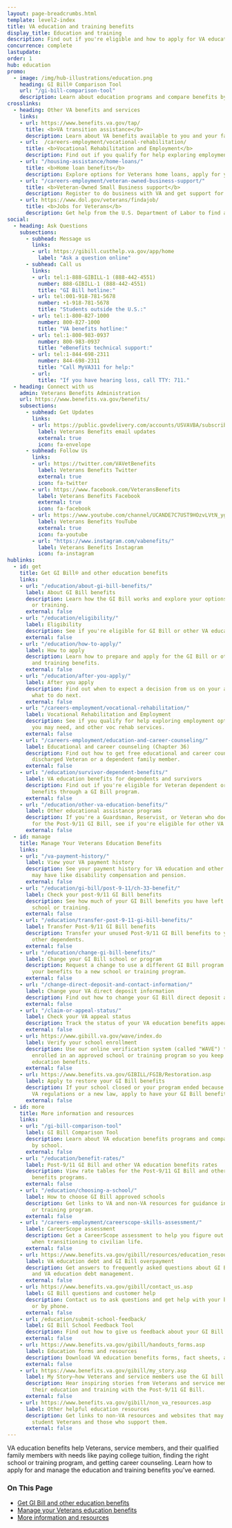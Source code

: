 ```yaml
---
layout: page-breadcrumbs.html
template: level2-index
title: VA education and training benefits
display_title: Education and training
description: Find out if you're eligible and how to apply for VA education benefits for Veterans, service members, and their qualified family members. VA education and training benefits can help you pay for college tuition, find the right school or training program, get career counseling, and more.
concurrence: complete
lastupdate:
order: 1
hub: education
promo:
  - image: /img/hub-illustrations/education.png
    heading: GI Bill® Comparison Tool
    url: "/gi-bill-comparison-tool"
    description: Learn about education programs and compare benefits by school.
crosslinks:
  - heading: Other VA benefits and services
    links:
    - url: https://www.benefits.va.gov/tap/
      title: <b>VA transition assistance</b>
      description: Learn about VA benefits available to you and your family as you transition out of active-duty, National Guard, or Reserve service.
    - url:  /careers-employment/vocational-rehabilitation/
      title: <b>Vocational Rehabilitation and Employment</b>
      description: Find out if you qualify for help exploring employment options, any training you may need, and other voc rehab services.
    - url: "/housing-assistance/home-loans/"
      title: <b>Home loan benefits</b>
      description: Explore options for Veterans home loans, apply for your Certificate of Eligibility (COE), and get help if you're having trouble making your mortgage payments.
    - url: "/careers-employment/veteran-owned-business-support/"
      title: <b>Veteran-Owned Small Business support</b>
      description: Register to do business with VA and get support for your Veteran-owned small business.
    - url: https://www.dol.gov/veterans/findajob/
      title: <b>Jobs for Veterans</b>
      description: Get help from the U.S. Department of Labor to find a job, get training, or explore career options.
social:
  - heading: Ask Questions
    subsections:
      - subhead: Message us
        links:
        - url: https://gibill.custhelp.va.gov/app/home
          label: "Ask a question online"
      - subhead: Call us
        links:
        - url: tel:1-888-GIBILL-1 (888-442-4551)
          number: 888-GIBILL-1 (888-442-4551)
          title: "GI Bill hotline:"
        - url: tel:001-918-781-5678
          number: +1-918-781-5678
          title: "Students outside the U.S.:"
        - url: tel:1-800-827-1000
          number: 800-827-1000
          title: "VA benefits hotline:"
        - url: tel:1-800-983-0937
          number: 800-983-0937
          title: "eBenefits technical support:"
        - url: tel:1-844-698-2311
          number: 844-698-2311
          title: "Call MyVA311 for help:"
        - url:
          title: "If you have hearing loss, call TTY: 711."
  - heading: Connect with us
    admin: Veterans Benefits Administration
    url: https://www.benefits.va.gov/benefits/
    subsections:
      - subhead: Get Updates
        links:
        - url: https://public.govdelivery.com/accounts/USVAVBA/subscriber/new
          label: Veterans Benefits email updates
          external: true
          icon: fa-envelope
      - subhead: Follow Us
        links:
        - url: https://twitter.com/VAVetBenefits
          label: Veterans Benefits Twitter
          external: true
          icon: fa-twitter
        - url: https://www.facebook.com/VeteransBenefits
          label: Veterans Benefits Facebook
          external: true
          icon: fa-facebook
        - url: https://www.youtube.com/channel/UCANDE7C7UST9HOzvLVtN_yg
          label: Veterans Benefits YouTube
          external: true
          icon: fa-youtube
        - url: "https://www.instagram.com/vabenefits/"
          label: Veterans Benefits Instagram
          icon: fa-instagram
hublinks:
  - id: get
    title: Get GI Bill® and other education benefits
    links:
    - url: "/education/about-gi-bill-benefits/"
      label: About GI Bill benefits
      description: Learn how the GI Bill works and explore your options to pay for school
        or training.
      external: false
    - url: "/education/eligibility/"
      label: Eligibility
      description: See if you're eligible for GI Bill or other VA education benefits.
      external: false
    - url: "/education/how-to-apply/"
      label: How to apply
      description: Learn how to prepare and apply for the GI Bill or other VA education
        and training benefits.
      external: false
    - url: "/education/after-you-apply/"
      label: After you apply
      description: Find out when to expect a decision from us on your application and
        what to do next.
      external: false
    - url: "/careers-employment/vocational-rehabilitation/"
      label: Vocational Rehabilitation and Employment
      description: See if you qualify for help exploring employment options, any training
        you may need, and other voc rehab services.
      external: false
    - url: "/careers-employment/education-and-career-counseling/"
      label: Educational and career counseling (Chapter 36)
      description: Find out how to get free educational and career counseling as a recently
        discharged Veteran or a dependent family member.
      external: false
    - url: "/education/survivor-dependent-benefits/"
      label: VA education benefits for dependents and survivors
      description: Find out if you're eligible for Veteran dependent or survivor education
        benefits through a GI Bill program.
      external: false
    - url: "/education/other-va-education-benefits/"
      label: Other educational assistance programs
      description: If you're a Guardsman, Reservist, or Veteran who doesn't qualify
        for the Post-9/11 GI Bill, see if you're eligible for other VA education benefits.
      external: false
  - id: manage
    title: Manage Your Veterans Education Benefits
    links:
    - url: "/va-payment-history/"
      label: View your VA payment history
      description: See your payment history for VA education and other benefits you
        may have like disability compensation and pension.
      external: false
    - url: "/education/gi-bill/post-9-11/ch-33-benefit/"
      label: Check your post-9/11 GI Bill benefits
      description: See how much of your GI Bill benefits you have left to help pay for
        school or training.
      external: false
    - url: "/education/transfer-post-9-11-gi-bill-benefits/"
      label: Transfer Post-9/11 GI Bill benefits
      description: Transfer your unused Post-9/11 GI Bill benefits to your spouse or
        other dependents.
      external: false
    - url: "/education/change-gi-bill-benefits/"
      label: Change your GI Bill school or program
      description: Request a change to use a different GI Bill program or to transfer
        your benefits to a new school or training program.
      external: false
    - url: "/change-direct-deposit-and-contact-information/"
      label: Change your VA direct deposit information
      description: Find out how to change your GI Bill direct deposit and contact information.
      external: false
    - url: "/claim-or-appeal-status/"
      label: Check your VA appeal status
      description: Track the status of your VA education benefits appeal.
      external: false
    - url: https://www.gibill.va.gov/wave/index.do
      label: Verify your school enrollment
      description: Use our online verification system (called "WAVE") to confirm you're
        enrolled in an approved school or training program so you keep receiving your
        education benefits.
      external: false
    - url: https://www.benefits.va.gov/GIBILL/FGIB/Restoration.asp
      label: Apply to restore your GI Bill benefits
      description: If your school closed or your program ended because of a change in
        VA regulations or a new law, apply to have your GI Bill benefits restored.
      external: false
  - id: more
    title: More information and resources
    links:
    - url: "/gi-bill-comparison-tool"
      label: GI Bill Comparison Tool
      description: Learn about VA education benefits programs and compare GI Bill benefits
        by school.
      external: false
    - url: "/education/benefit-rates/"
      label: Post-9/11 GI Bill and other VA education benefits rates
      description: View rate tables for the Post-9/11 GI Bill and other Veterans education
        benefits programs.
      external: false
    - url: "/education/choosing-a-school/"
      label: How to choose GI Bill approved schools
      description: Get links to VA and non-VA resources for guidance in choosing a college
        or training program.
      external: false
    - url: "/careers-employment/careerscope-skills-assessment/"
      label: CareerScope assessment
      description: Get a CareerScope assessment to help you figure out your career path
        when transitioning to civilian life.
      external: false
    - url: https://www.benefits.va.gov/gibill/resources/education_resources/debt_info.asp
      label: VA education debt and GI Bill overpayment
      description: Get answers to frequently asked questions about GI Bill overpayments
        and VA education debt management.
      external: false
    - url: https://www.benefits.va.gov/gibill/contact_us.asp
      label: GI Bill questions and customer help
      description: Contact us to ask questions and get help with your benefits online
        or by phone.
      external: false
    - url: /education/submit-school-feedback/
      label: GI Bill School Feedback Tool
      description: Find out how to give us feedback about your GI Bill school.
      external: false
    - url: https://www.benefits.va.gov/gibill/handouts_forms.asp
      label: Education forms and resources
      description: Download VA education benefits forms, fact sheets, and other resources.
      external: false
    - url: https://www.benefits.va.gov/gibill/my_story.asp
      label: My Story—how Veterans and service members use the GI bill
      description: Hear inspiring stories from Veterans and service members who’ve advanced
        their education and training with the Post-9/11 GI Bill.
      external: false
    - url: https://www.benefits.va.gov/gibill/non_va_resources.asp
      label: Other helpful education resources
      description: Get links to non-VA resources and websites that may be useful to
        student Veterans and those who support them.
      external: false
---
```


<p class="va-introtext">
VA education benefits help Veterans, service members, and their qualified family members with needs like paying college tuition, finding the right school or training program, and getting career counseling. Learn how to apply for and manage the education and training benefits you've earned.
</p>

<h3>On This Page</h3>

<ul>
  <li><a href="#get">Get GI Bill and other education benefits</a></li>
  <li><a href="#manage">Manage your Veterans education benefits</a></li>
  <li><a href="#more">More information and resources</a></li>
</ul>
